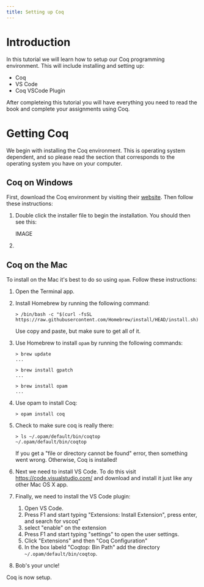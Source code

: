```yaml
---
title: Setting up Coq
---
```


# Introduction

In this tutorial we will learn how to setup our Coq programming
environment.  This will include installing and setting up:

- Coq
- VS Code
- Coq VSCode Plugin

After completeing this tutorial you will have everything you need to
read the book and complete your assignments using Coq.

# Getting Coq

We begin with installing the Coq environment. This is operating system
dependent, and so please read the section that corresponds to the
operating system you have on your computer.

## Coq on Windows

First, download the Coq environment by visiting their [website](
https://github.com/coq/coq/releases/download/V8.13.0/coq-8.13.0-installer-windows-x86_64.exe). Then
follow these instructions:

1. Double click the installer file to begin the installation. You
   should then see this:
   
   IMAGE

2. 


## Coq on the Mac

To install on the Mac it's best to do so using `opam`. Follow these
instructions:

1. Open the Terminal app.

2. Install Homebrew by running the following command:

   ```
   > /bin/bash -c "$(curl -fsSL https://raw.githubusercontent.com/Homebrew/install/HEAD/install.sh)"
   ```

   Use copy and paste, but make sure to get all of it.

3. Use Homebrew to install `opam` by running the following commands:

   ```
   > brew update
   ...
   ```

   ```
   > brew install gpatch
   ...
   ```

   ```
   > brew install opam
   ...
   ```

4. Use opam to install Coq:

   ```
   > opam install coq
   ```

5. Check to  make sure coq is really there:

   ```
   > ls ~/.opam/default/bin/coqtop
   ~/.opam/default/bin/coqtop
   ```

   If you get a "file or directory cannot be found" error, then something
   went wrong. Otherwise, Coq is installed!

6. Next we need to install VS Code.  To do this visit
   <https://code.visualstudio.com/> and download and install it just
   like any other Mac OS X app.
   
7. Finally, we need to install the VS Code plugin:

    1. Open VS Code.
    2. Press F1 and start typing "Extensions: Install Extension", press enter, and search for vscoq"
    3. select "enable" on the extension
    4. Press F1 and start typing "settings" to open the user settings.
    5. Click "Extensions" and then "Coq Configuration"
    6. In the box labeld "Coqtop: Bin Path" add the directory `~/.opam/default/bin/coqtop`.
    
8. Bob's your uncle!

Coq is now setup.
